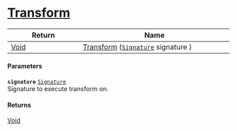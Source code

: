 # [Transform](./HSCPThinning--Transform.md)



| Return<div><a href="#"><img width=225></a></div> | Name<div><a href="#"><img width=525></a></div> | 
| --- | --- | 
| [Void](https://docs.microsoft.com/en-us/dotnet/api/System.Void) | [Transform](./HSCPThinning--Transform.md) ([`Signature`](./../../Signature.md) signature ) | 


#### Parameters
**`signature`**  [`Signature`](./../../Signature.md)<br>Signature to execute transform on.
#### Returns
[Void](https://docs.microsoft.com/en-us/dotnet/api/System.Void)<br>
